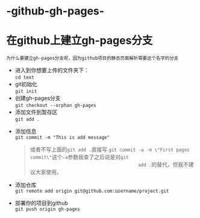 # -github-gh-pages-
<div class="note">
        <div class="post">
            <div class="article">
                <!-- 文章内容 -->
                <div class="show-content">
                    <h1>
                        在github上建立gh-pages分支</h1>
                    <pre class="hljs undefined"><code>为什么要建立gh-pages分支呢，因为github项目的静态页面解析需要这个名字的分支</code></pre>
                    <ul>
                        <li>进入到你想要上传的文件夹下：<br>
                            <code>cd text</code> </li>
                        <li>git初始化<br>
                            <code>git init</code> </li>
                        <li>创建gh-pages分支<br>
                            <code>git checkout --orphan gh-pages</code> </li>
                        <li>添加文件到暂存区<br>
                            <code>git add .</code> </li>
                        <li>
                            <p>
                                添加信息<br>
                                <code>git commit -m "This is add message"</code></p>
                            <blockquote>
                                <p>
                                    或者不写上面的<code>git add .</code>直接写 <code>git commit -a -m \"First pages commit\"</code>这个<code>-a</code>参数我查了之后说是对<code>git
                                        add .</code>的替代，但我不建议大家使用。</p>
                            </blockquote>
                        </li>
                        <li>
                            <p>
                                添加仓库<br>
                                <code>git remote add origin git@github.com:username/project.git</code></p>
                        </li>
                        <li>
                            <p>
                                部署你的项目到github<br>
                                <code>git push origin gh-pages</code></p>
                        </li>
                    </ul>
                </div>
            </div>
        </div>
    </div>
